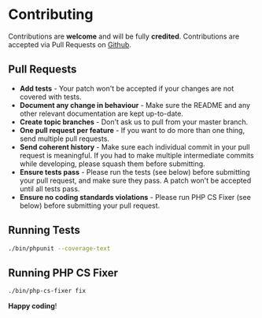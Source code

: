 # Contributing

Contributions are **welcome** and will be fully **credited**.
Contributions are accepted via Pull Requests on [Github](https://github.com/webinarium/oauth2-linode).

## Pull Requests

- **Add tests** - Your patch won't be accepted if your changes are not covered with tests.
- **Document any change in behaviour** - Make sure the README and any other relevant documentation are kept up-to-date.
- **Create topic branches** - Don't ask us to pull from your master branch.
- **One pull request per feature** - If you want to do more than one thing, send multiple pull requests.
- **Send coherent history** - Make sure each individual commit in your pull request is meaningful. If you had to make multiple intermediate commits while developing, please squash them before submitting.
- **Ensure tests pass** - Please run the tests (see below) before submitting your pull request, and make sure they pass. A patch won't be accepted until all tests pass.
- **Ensure no coding standards violations** - Please run PHP CS Fixer (see below) before submitting your pull request.

## Running Tests

``` bash
./bin/phpunit --coverage-text
```

## Running PHP CS Fixer

``` bash
./bin/php-cs-fixer fix
```

**Happy coding**!

